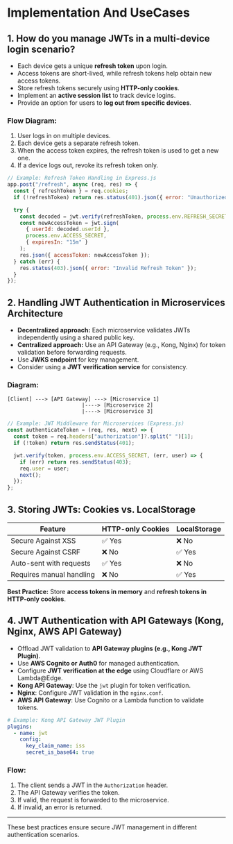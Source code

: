 # Implementation And UseCases

## 1. How do you manage JWTs in a multi-device login scenario?

- Each device gets a unique **refresh token** upon login.
- Access tokens are short-lived, while refresh tokens help obtain new access tokens.
- Store refresh tokens securely using **HTTP-only cookies**.
- Implement an **active session list** to track device logins.
- Provide an option for users to **log out from specific devices**.

### **Flow Diagram:**

1. User logs in on multiple devices.
2. Each device gets a separate refresh token.
3. When the access token expires, the refresh token is used to get a new one.
4. If a device logs out, revoke its refresh token only.

```js
// Example: Refresh Token Handling in Express.js
app.post("/refresh", async (req, res) => {
  const { refreshToken } = req.cookies;
  if (!refreshToken) return res.status(401).json({ error: "Unauthorized" });

  try {
    const decoded = jwt.verify(refreshToken, process.env.REFRESH_SECRET);
    const newAccessToken = jwt.sign(
      { userId: decoded.userId },
      process.env.ACCESS_SECRET,
      { expiresIn: "15m" }
    );
    res.json({ accessToken: newAccessToken });
  } catch (err) {
    res.status(403).json({ error: "Invalid Refresh Token" });
  }
});
```

## 2. Handling JWT Authentication in Microservices Architecture

- **Decentralized approach:** Each microservice validates JWTs independently using a shared public key.
- **Centralized approach:** Use an API Gateway (e.g., Kong, Nginx) for token validation before forwarding requests.
- Use **JWKS endpoint** for key management.
- Consider using a **JWT verification service** for consistency.

### **Diagram:**

```
[Client] ---> [API Gateway] ---> [Microservice 1]
                        |----> [Microservice 2]
                        |----> [Microservice 3]
```

```js
// Example: JWT Middleware for Microservices (Express.js)
const authenticateToken = (req, res, next) => {
  const token = req.headers["authorization"]?.split(" ")[1];
  if (!token) return res.sendStatus(401);

  jwt.verify(token, process.env.ACCESS_SECRET, (err, user) => {
    if (err) return res.sendStatus(403);
    req.user = user;
    next();
  });
};
```

## 3. Storing JWTs: Cookies vs. LocalStorage

| Feature                  | HTTP-only Cookies | LocalStorage |
| ------------------------ | ----------------- | ------------ |
| Secure Against XSS       | ✅ Yes            | ❌ No        |
| Secure Against CSRF      | ❌ No             | ✅ Yes       |
| Auto-sent with requests  | ✅ Yes            | ❌ No        |
| Requires manual handling | ❌ No             | ✅ Yes       |

**Best Practice:** Store **access tokens in memory** and **refresh tokens in HTTP-only cookies**.

## 4. JWT Authentication with API Gateways (Kong, Nginx, AWS API Gateway)

- Offload JWT validation to **API Gateway plugins (e.g., Kong JWT Plugin)**.
- Use **AWS Cognito or Auth0** for managed authentication.
- Configure **JWT verification at the edge** using Cloudflare or AWS Lambda@Edge.
- **Kong API Gateway**: Use the `jwt` plugin for token verification.
- **Nginx**: Configure JWT validation in the `nginx.conf`.
- **AWS API Gateway**: Use Cognito or a Lambda function to validate tokens.

```yaml
# Example: Kong API Gateway JWT Plugin
plugins:
  - name: jwt
    config:
      key_claim_name: iss
      secret_is_base64: true
```

### **Flow:**

1. The client sends a JWT in the `Authorization` header.
2. The API Gateway verifies the token.
3. If valid, the request is forwarded to the microservice.
4. If invalid, an error is returned.

---

These best practices ensure secure JWT management in different authentication scenarios.
